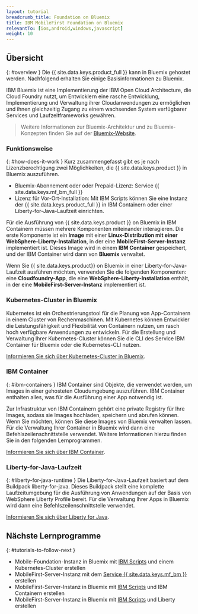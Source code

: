 ```yaml
---
layout: tutorial
breadcrumb_title: Foundation on Bluemix
title: IBM MobileFirst Foundation on Bluemix
relevantTo: [ios,android,windows,javascript]
weight: 10
---
```

<!-- NLS_CHARSET=UTF-8 -->
## Übersicht
{: #overview }
Die {{ site.data.keys.product_full }} kann in Bluemix gehostet werden. Nachfolgend erhalten Sie einige Basisinformationen zu Bluemix. 

IBM Bluemix ist eine Implementierung der IBM Open Cloud Architecture, die Cloud Foundry nutzt, um Entwicklern eine rasche Entwicklung, Implementierung und Verwaltung ihrer Cloudanwendungen zu ermöglichen und ihnen gleichzeitig Zugang zu einem wachsenden System verfügbarer Services und Laufzeitframeworks gewähren. 

> Weitere Informationen zur Bluemix-Architektur und zu Bluemix-Konzepten finden Sie auf der [Bluemix-Website](https://console.ng.bluemix.net/docs/overview/whatisbluemix.html#bluemixoverview).

### Funktionsweise
{: #how-does-it-work }
Kurz zusammengefasst gibt es je nach Lizenzberechtigung zwei Möglichkeiten, die {{ site.data.keys.product }} in Bluemix auszuführen. 

* Bluemix-Abonnement oder oder Prepaid-Lizenz: Service {{ site.data.keys.mf_bm_full }}
* Lizenz für Vor-Ort-Installation: Mit IBM Scripts können Sie eine Instanz der {{ site.data.keys.product_full }} in IBM Containern oder einer Liberty-for-Java-Laufzeit einrichten. 

Für die Ausführung von {{ site.data.keys.product }} on Bluemix in IBM Containern müssen mehrere Komponenten miteinander interagieren. Die erste Komponente ist ein **Image** mit einer **Linux-Distribution mit
einer WebSphere-Liberty-Installation**, in der eine **MobileFirst-Server-Instanz** implementiert ist. Dieses Image wird in einem **IBM Container** gespeichert, und der IBM Container wird dann von **Bluemix** verwaltet.

Wenn Sie {{ site.data.keys.product}} on Bluemix in einer Liberty-for-Java-Laufzeit ausführen möchten,
verwenden Sie die folgenden Komponenten: eine **Cloudfoundry-App**, die eine
**WebSphere-Liberty-Installation** enthält, in der eine **MobileFirst-Server-Instanz** implementiert ist. 

### Kubernetes-Cluster in Bluemix
Kubernetes ist ein Orchestrierungstool für die Planung von App-Containern in einem Cluster von Rechenmaschinen. Mit Kubernetes können Entwickler die Leistungsfähigkeit und Flexibilität von Containern nutzen, um rasch hoch verfügbare Anwendungen zu entwickeln.
Für die Erstellung und Verwaltung Ihrer Kubernetes-Cluster können Sie die CLI des Service IBM Container für Bluemix oder die Kubernetes-CLI nutzen. 

[Informieren Sie sich über Kubernetes-Cluster in Bluemix](https://console.bluemix.net/docs/containers/cs_tutorials.html#cs_tutorials). 

### IBM Container
{: #ibm-containers }
IBM Container sind Objekte, die verwendet werden, um Images in einer gehosteten Cloudumgebung auszuführen. IBM Container enthalten alles, was für die Ausführung einer App notwendig ist. 

Zur Infrastruktur von IBM Containern gehört eine private Registry für Ihre Images, sodass sie Images hochladen, speichern und abrufen können. Wenn Sie möchten, können Sie diese Images von Bluemix verwalten lassen. Für die Verwaltung Ihrer Container in Bluemix wird dann eine Befehlszeilenschnittstelle verwendet. Weitere Informationen hierzu finden Sie in den folgenden Lernprogrammen. 

[Informieren Sie sich über IBM Container](https://www.ng.bluemix.net/docs/containers/container_index.html).

### Liberty-for-Java-Laufzeit
{: #liberty-for-java-runtime }
Die Liberty-for-Java-Laufzeit basiert auf dem Buildpack liberty-for-java. Dieses Buildpack stellt eine komplette Laufzeitumgebung für die Ausführung von Anwendungen auf der Basis von WebSphere Liberty Profile bereit. Für die Verwaltung Ihrer Apps in Bluemix wird dann eine Befehlszeilenschnittstelle verwendet. 

[Informieren Sie sich über Liberty for Java](https://new-console.ng.bluemix.net/docs/runtimes/liberty/index.html).


## Nächste Lernprogramme
{: #tutorials-to-follow-next }

* Mobile-Foundation-Instanz in Bluemix mit [IBM Scripts](mobilefirst-server-using-kubernetes/) und einem Kubernetes-Cluster erstellen
* MobileFirst-Server-Instanz mit dem [Service {{ site.data.keys.mf_bm }}](using-mobile-foundation/) erstellen
* MobileFirst-Server-Instanz in Bluemix mit [IBM Scripts](mobilefirst-server-using-scripts/) und IBM Containern erstellen
* MobileFirst-Server-Instanz in Bluemix mit [IBM Scripts](mobilefirst-server-using-scripts-lbp/) und Liberty erstellen
